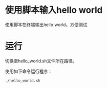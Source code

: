 # 使用脚本输入hello world
使用脚本在终端输出hello world，方便测试

# 运行

切换至hello_world.sh文件所在路径。

使用如下命令运行程序：
``` bash
./hello_world.sh
```